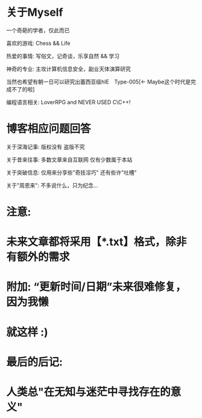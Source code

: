 # 关于Myself

一个奇葩的学者，仅此而已

喜欢的游戏: Chess && Life

热爱的事情: 写俗文，记奇谈，乐享自然 && 学习

神奇的专业: 主攻计算机信息安全，副业天体演算研究

当然也希望有朝一日可以研究出蕾西亚级hIE　Type-005[<- Maybe这个时代是完成不了的啦]

编程语言相关: LoverRPG and NEVER USED C\C++!

# 博客相应问题回答

关于深海记事: 版权没有 盗版不究

关于昔来往事: 多数文章来自互联网 仅有少数属于本站

关于突破信息: 仅用来分享些"奇技淫巧" 还有些许"吐槽"

关于"周恩来": 不多说什么，只为纪念...

# 注意:

# 未来文章都将采用【*.txt】格式，除非有额外的需求

# 附加: “更新时间/日期”未来很难修复，因为我懒

# 就这样 :)

# 最后的后记:

# 人类总"在无知与迷茫中寻找存在的意义"
